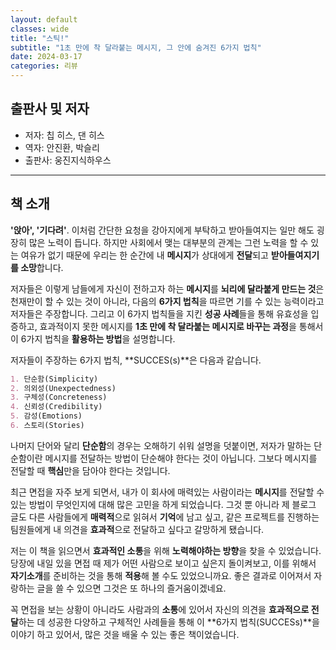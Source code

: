 ```yaml
---
layout: default
classes: wide
title: "스틱!"
subtitle: "1초 만에 착 달라붙는 메시지, 그 안에 숨겨진 6가지 법칙"
date: 2024-03-17
categories: 리뷰
---
```


## 출판사 및 저자

* 저자: 칩 히스, 댄 히스
* 역자: 안진환, 박슬리
* 출판사: 웅진지식하우스

---

## 책 소개

**'앉아', '기다려'**. 이처럼 간단한 요청을 강아지에게 부탁하고 받아들여지는 일만 해도 굉장히 많은 노력이 듭니다. 하지만 사회에서 맺는 대부분의 관계는 그런 노력을 할 수 있는 여유가 없기 때문에 우리는 한 순간에 내 **메시지**가 상대에게 **전달**되고 **받아들여지기를 소망**합니다.

저자들은 이렇게 남들에게 자신이 전하고자 하는 **메시지**를 **뇌리에 달라붙게 만드는 것**은 천재만이 할 수 있는 것이 아니라, 다음의 **6가지 법칙**을 따르면 기를 수 있는 능력이라고 저자들은 주장합니다. 그리고 이 6가지 법칙들을 지킨 **성공 사례**들을 통해 유효성을 입증하고, 효과적이지 못한 메시지를 **1초 만에 착 달라붙는 메시지로 바꾸는 과정**을 통해서 이 6가지 법칙을 **활용하는 방법**을 설명합니다.

저자들이 주장하는 6가지 법칙, **SUCCES(s)**은 다음과 같습니다.

```md
1. 단순함(Simplicity)
2. 의외성(Unexpectedness)
3. 구체성(Concreteness)
4. 신뢰성(Credibility)
5. 감성(Emotions)
6. 스토리(Stories)
```

나머지 단어와 달리 **단순함**의 경우는 오해하기 쉬워 설명을 덧붙이면, 저자가 말하는 단순함이란 메시지를 전달하는 방법이 단순해야 한다는 것이 아닙니다. 그보다 메시지를 전달할 때 **핵심**만을 담아야 한다는 것입니다.

최근 면접을 자주 보게 되면서, 내가 이 회사에 매력있는 사람이라는 **메시지**를 전달할 수 있는 방법이 무엇인지에 대해 많은 고민을 하게 되었습니다. 그것 뿐 아니라 제 블로그 글도 다른 사람들에게 **매력적**으로 읽혀서 **기억**에 남고 싶고, 같은 프로젝트를 진행하는 팀원들에게 내 의견을 **효과적**으로 전달하고 싶다고 갈망하게 됐습니다.

저는 이 책을 읽으면서 **효과적인 소통**을 위해 **노력해야하는 방향**을 찾을 수 있었습니다. 당장에 내일 있을 면접 때 제가 어떤 사람으로 보이고 싶은지 돌이켜보고, 이를 위해서 **자기소개**를 준비하는 것을 통해 **적용**해 볼 수도 있었으니까요. 좋은 결과로 이어져서 자랑하는 글을 쓸 수 있으면 그것은 또 하나의 즐거움이겠네요.

꼭 면접을 보는 상황이 아니라도 사람과의 **소통**에 있어서 자신의 의견을 **효과적으로 전달**하는 데 성공한 다양하고 구체적인 사례들을 통해 이 **6가지 법칙(SUCCESs)**을 이야기 하고 있어서, 많은 것을 배울 수 있는 좋은 책이었습니다.
